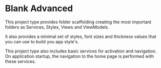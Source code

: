# Blank Advanced

This project type provides folder scaffolding creating the most important folders as Services, Styles, Views and ViewModels.

It also provides a minimal set of styles, font sizes and thickness values that you can use to build you app style's.

This project type also includes basic services for activation and navigation. On application startup, the navigation to the home page is performed with these services.
